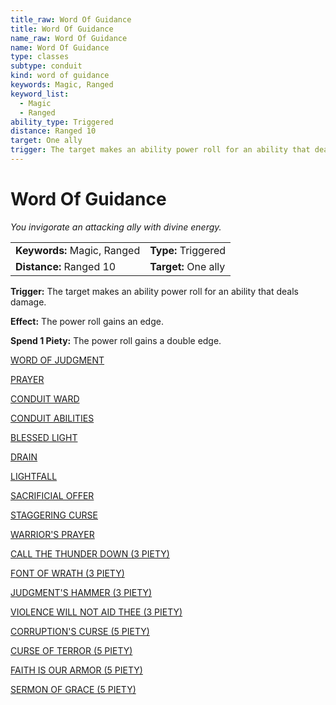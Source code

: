 ```yaml
---
title_raw: Word Of Guidance
title: Word Of Guidance
name_raw: Word Of Guidance
name: Word Of Guidance
type: classes
subtype: conduit
kind: word of guidance
keywords: Magic, Ranged
keyword_list:
  - Magic
  - Ranged
ability_type: Triggered
distance: Ranged 10
target: One ally
trigger: The target makes an ability power roll for an ability that deals damage.
---
```


# Word Of Guidance

*You invigorate an attacking ally with divine energy.*

|                             |                      |
| :-------------------------- | :------------------- |
| **Keywords:** Magic, Ranged | **Type:** Triggered  |
| **Distance:** Ranged 10     | **Target:** One ally |

**Trigger:** The target makes an ability power roll for an ability that deals damage.

**Effect:** The power roll gains an edge.

**Spend 1 Piety:** The power roll gains a double edge.

[WORD OF JUDGMENT](./Word%20Of%20Judgment.md)

[PRAYER](./Prayer.md)

[CONDUIT WARD](./Conduit%20Ward/Conduit%20Ward.md)

[CONDUIT ABILITIES](./Conduit%20Abilities/Conduit%20Abilities.md)

[BLESSED LIGHT](./Blessed%20Light.md)

[DRAIN](./Drain.md)

[LIGHTFALL](./Lightfall.md)

[SACRIFICIAL OFFER](./Sacrificial%20Offer.md)

[STAGGERING CURSE](./Staggering%20Curse.md)

[WARRIOR'S PRAYER](./Warriors%20Prayer/Warriors%20Prayer.md)

[CALL THE THUNDER DOWN (3 PIETY)](./Call%20The%20Thunder%20Down.md)

[FONT OF WRATH (3 PIETY)](./Font%20Of%20Wrath.md)

[JUDGMENT'S HAMMER (3 PIETY)](./Judgments%20Hammer.md)

[VIOLENCE WILL NOT AID THEE (3 PIETY)](./Violence%20Will%20Not%20Aid%20Thee/Violence%20Will%20Not%20Aid%20Thee.md)

[CORRUPTION'S CURSE (5 PIETY)](./Corruptions%20Curse.md)

[CURSE OF TERROR (5 PIETY)](./Curse%20Of%20Terror.md)

[FAITH IS OUR ARMOR (5 PIETY)](./Faith%20Is%20Our%20Armor.md)

[SERMON OF GRACE (5 PIETY)](./Sermon%20Of%20Grace.md)
